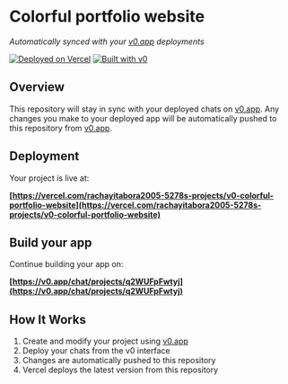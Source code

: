 # Colorful portfolio website

*Automatically synced with your [v0.app](https://v0.app) deployments*

[![Deployed on Vercel](https://img.shields.io/badge/Deployed%20on-Vercel-black?style=for-the-badge&logo=vercel)](https://vercel.com/rachayitabora2005-5278s-projects/v0-colorful-portfolio-website)
[![Built with v0](https://img.shields.io/badge/Built%20with-v0.app-black?style=for-the-badge)](https://v0.app/chat/projects/q2WUFpFwtyj)

## Overview

This repository will stay in sync with your deployed chats on [v0.app](https://v0.app).
Any changes you make to your deployed app will be automatically pushed to this repository from [v0.app](https://v0.app).

## Deployment

Your project is live at:

**[https://vercel.com/rachayitabora2005-5278s-projects/v0-colorful-portfolio-website](https://vercel.com/rachayitabora2005-5278s-projects/v0-colorful-portfolio-website)**

## Build your app

Continue building your app on:

**[https://v0.app/chat/projects/q2WUFpFwtyj](https://v0.app/chat/projects/q2WUFpFwtyj)**

## How It Works

1. Create and modify your project using [v0.app](https://v0.app)
2. Deploy your chats from the v0 interface
3. Changes are automatically pushed to this repository
4. Vercel deploys the latest version from this repository
